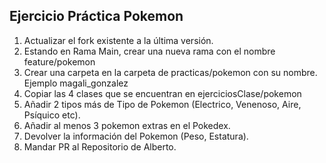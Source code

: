 ## Ejercicio Práctica Pokemon

1. Actualizar el fork existente a la última versión.
2. Estando en Rama Main, crear una nueva rama con el nombre feature/pokemon
3. Crear una carpeta en la carpeta de practicas/pokemon con su nombre. Ejemplo magali_gonzalez
4. Copiar las 4 clases que se encuentran en ejerciciosClase/pokemon
5. Añadir 2 tipos más de Tipo de Pokemon (Electrico, Venenoso, Aire, Psíquico etc).
6. Añadir al menos 3 pokemon extras en el Pokedex.
7. Devolver la información del Pokemon (Peso, Estatura).
8. Mandar PR al Repositorio de Alberto.